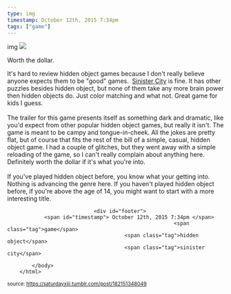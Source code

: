 ```yaml
---
type: img
timestamp: October 12th, 2015 7:34pm
tags: ["game"]
---
```

img
<img src="https://saturdayxiii.github.io/media/182151348049.jpg"/>
                                                                                          
Worth the dollar.

It's hard to review hidden object games because I don't really believe anyone expects them to be "good" games.  <a href="https://store.steampowered.com/app/326180/Sinister_City/" target="_blank">Sinister City</a> is fine. It has other puzzles besides hidden object, but none of them take any more brain power then hidden objects do. Just color matching and what not. Great game for kids I guess. <br/><br/>The trailer for this game presents itself as something dark and dramatic, like you'd expect from other popular hidden object games, but really it isn't. The game is meant to be campy and tongue-in-cheek. All the jokes are pretty flat, but of course that fits the rest of the bill of a simple, casual, hidden object game. I had a couple of glitches, but they went away with a simple reloading of the game, so I can't really complain about anything here. Definitely worth the dollar if it's what you're into.<br/><br/>If you've played hidden object before, you know what your getting into. Nothing is advancing the genre here. If you haven't played hidden object before, if you're above the age of 14, you might want to start with a more interesting title.<br/>
 
                                    
                
                
                
                
                                <div id="footer">
                <span id="timestamp"> October 12th, 2015 7:34pm </span>
                                                          <span class="tag">game</span>
                                          <span class="tag">hidden object</span>
                                          <span class="tag">sinister city</span>
                                                    
            </body>
        </html>

        
<small>source: https://saturdayxiii.tumblr.com/post/182151348049</small>